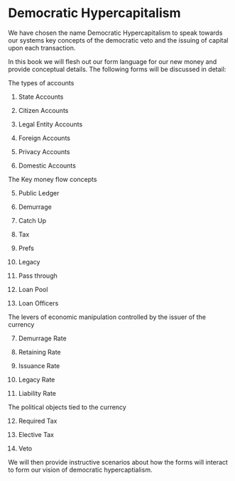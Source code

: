 # Democratic Hypercapitalism



We have chosen the name Democratic Hypercapitalism to speak towards our systems key concepts of the democratic veto and the issuing of capital upon each transaction.



In this book we will flesh out our form language for our new money and provide conceptual details. The following forms will be discussed in detail:



The types of accounts



1. State Accounts

2. Citizen Accounts

3. Legal Entity Accounts

4. Foreign Accounts

5. Privacy Accounts

6. Domestic Accounts



The Key money flow concepts



5. Public Ledger

6. Demurrage

8. Catch Up

9. Tax

10. Prefs

9. Legacy

10. Pass through

11. Loan Pool

12. Loan Officers



The levers of economic manipulation controlled by the issuer of the currency



7. Demurrage Rate

8. Retaining Rate

9. Issuance Rate

10. Legacy Rate

11. Liability Rate



The political objects tied to the currency



12. Required Tax

13. Elective Tax

14. Veto



We will then provide instructive scenarios about how the forms will interact to form our vision of democratic hypercaptialism.


